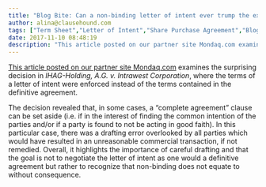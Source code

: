 ```yaml
---
title: "Blog Bite: Can a non-binding letter of intent ever trump the existence of a definitive agreement?"
author: alina@clausehound.com
tags: ["Term Sheet","Letter of Intent","Share Purchase Agreement","Blog Bites","Mondaq"]
date: 2017-11-10 08:48:19
description: "This article posted on our partner site Mondaq.com examines the surprising decision in IHAG-Holding, A.G. v. Intrawest Corporation, where the terms of a letter of intent were enforced instead of the terms contained in the definitive agreement."
---
```


[This article posted on our partner site Mondaq.com](http://www.mondaq.com/canada/x/92570/Contract+Law/The+Superior+Court+Of+Qubec+Enforces+The+Terms+Of+A+NonBinding+Letter+Of+Intent+Despite+The+Existence+Of+A+Definitive+Agreement) examines the surprising decision in *IHAG-Holding, A.G. v. Intrawest Corporation*, where the terms of a letter of intent were enforced instead of the terms contained in the definitive agreement. 

The decision revealed that, in some cases, a “complete agreement” clause can be set aside (i.e. if in the interest of finding the common intention of the parties and/or if a party is found to not be acting in good faith). In this particular case, there was a drafting error overlooked by all parties which would have resulted in an unreasonable commercial transaction, if not remedied. Overall, it highlights the importance of careful drafting and that the goal is not to negotiate the letter of intent as one would a definitive agreement but rather to recognize that non-binding does not equate to without consequence.
